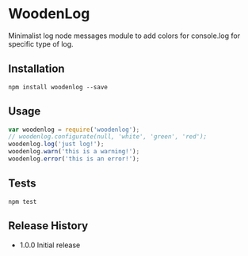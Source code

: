 WoodenLog
=========
Minimalist log node messages module to add colors for console.log for specific type of log.
## Installation
```shell
npm install woodenlog --save
```
## Usage
```js
var woodenlog = require('woodenlog');
// woodenlog.configurate(null, 'white', 'green', 'red');
woodenlog.log('just log!');
woodenlog.warn('this is a warning!');
woodenlog.error('this is an error!');
```
## Tests
```shell
npm test
```
## Release History
* 1.0.0 Initial release